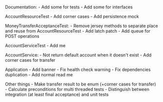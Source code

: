 Documentation:
	- Add some for tests
	- Add some for interfaces

AccountResourceTest
	- Add corner cases
	- Add persistence mock

MoneyTransferAcceptanceTest:
	- Remove jersey methods to separate place and reuse from AccountResourceTest
	- Add latch patch
	- Add queue for POST operations

AccountServiceTest
	- Add me

AccountService:
	- Not return default account when it doesn't exist
	- Add corner cases for transfer

Application
	- Add banner
	- Fix health check warning
	- Fix dependencies duplication
	- Add normal read me

Other things
	- Make transfer result to be enum (+corner cases for transfer)
	- Calculate preconditions for multi threaded tests
	- Distinguish between integration (at least final acceptance) and unit tests